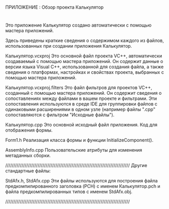 #    
ПРИЛОЖЕНИЕ : Обзор проекта Калькулятор
#

Это приложение Калькулятор создано автоматически с помощью мастера 
приложений.  

Здесь приведены краткие сведения о содержимом каждого из файлов, использованных 
при создании приложения Калькулятор.

Калькулятор.vcxproj
    Это основной файл проекта VC++, автоматически создаваемый с помощью мастера 
    приложений. 
    Он содержит данные о версии языка Visual C++, использованной для создания 
    файла, а также сведения о платформах, настройках и свойствах проекта, 
    выбранных с помощью мастера приложений.

Калькулятор.vcxproj.filters
    Это файл фильтров для проектов VC++, созданный с помощью мастера 
    приложений. 
    Он содержит сведения о сопоставлениях между файлами в вашем проекте и 
    фильтрами. Эти сопоставления используются в среде IDE для группировки 
    файлов с одинаковыми расширениями в одном узле (например файлы ".cpp" 
    сопоставляются с фильтром "Исходные файлы").

Калькулятор.cpp
    Это основной исходный файл приложения.
    Код для отображения формы.

Form1.h
    Реализация класса формы и функции InitializeComponent().

AssemblyInfo.cpp
    Пользовательские атрибуты для изменения метаданных сборки.

/////////////////////////////////////////////////////////////////////////////
Другие стандартные файлы:

StdAfx.h, StdAfx.cpp
    Эти файлы используются для построения файла предкомпилированного заголовка 
    (PCH) с именем Калькулятор.pch и файла предкомпилированных типов 
    с именем StdAfx.obj.

/////////////////////////////////////////////////////////////////////////////

